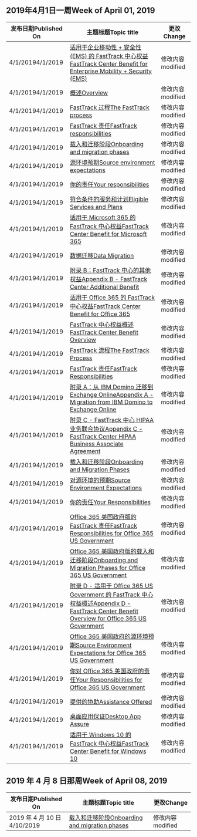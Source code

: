 <!-- This file is generated automatically each week. Changes made to this file will be overwritten.-->




## <a name="week-of-april-01-2019"></a><span data-ttu-id="ba431-101">2019年4月1日一周</span><span class="sxs-lookup"><span data-stu-id="ba431-101">Week of April 01, 2019</span></span>


| <span data-ttu-id="ba431-102">发布日期</span><span class="sxs-lookup"><span data-stu-id="ba431-102">Published On</span></span> |<span data-ttu-id="ba431-103">主题标题</span><span class="sxs-lookup"><span data-stu-id="ba431-103">Topic title</span></span> | <span data-ttu-id="ba431-104">更改</span><span class="sxs-lookup"><span data-stu-id="ba431-104">Change</span></span> |
|------|------------|--------|
| <span data-ttu-id="ba431-105">4/1/2019</span><span class="sxs-lookup"><span data-stu-id="ba431-105">4/1/2019</span></span> | [<span data-ttu-id="ba431-106">适用于企业移动性 + 安全性 (EMS) 的 FastTrack 中心权益</span><span class="sxs-lookup"><span data-stu-id="ba431-106">FastTrack Center Benefit for Enterprise Mobility + Security (EMS)</span></span>](/FastTrack/ems-fasttrack-benefit-for-ems) | <span data-ttu-id="ba431-107">修改内容</span><span class="sxs-lookup"><span data-stu-id="ba431-107">modified</span></span> |
| <span data-ttu-id="ba431-108">4/1/2019</span><span class="sxs-lookup"><span data-stu-id="ba431-108">4/1/2019</span></span> | [<span data-ttu-id="ba431-109">概述</span><span class="sxs-lookup"><span data-stu-id="ba431-109">Overview</span></span>](/FastTrack/ems-fasttrack-benefit-overview) | <span data-ttu-id="ba431-110">修改内容</span><span class="sxs-lookup"><span data-stu-id="ba431-110">modified</span></span> |
| <span data-ttu-id="ba431-111">4/1/2019</span><span class="sxs-lookup"><span data-stu-id="ba431-111">4/1/2019</span></span> | [<span data-ttu-id="ba431-112">FastTrack 过程</span><span class="sxs-lookup"><span data-stu-id="ba431-112">The FastTrack process</span></span>](/FastTrack/ems-fasttrack-process) | <span data-ttu-id="ba431-113">修改内容</span><span class="sxs-lookup"><span data-stu-id="ba431-113">modified</span></span> |
| <span data-ttu-id="ba431-114">4/1/2019</span><span class="sxs-lookup"><span data-stu-id="ba431-114">4/1/2019</span></span> | [<span data-ttu-id="ba431-115">FastTrack 责任</span><span class="sxs-lookup"><span data-stu-id="ba431-115">FastTrack responsibilities</span></span>](/FastTrack/ems-fasttrack-responsibilities) | <span data-ttu-id="ba431-116">修改内容</span><span class="sxs-lookup"><span data-stu-id="ba431-116">modified</span></span> |
| <span data-ttu-id="ba431-117">4/1/2019</span><span class="sxs-lookup"><span data-stu-id="ba431-117">4/1/2019</span></span> | [<span data-ttu-id="ba431-118">载入和迁移阶段</span><span class="sxs-lookup"><span data-stu-id="ba431-118">Onboarding and migration phases</span></span>](/FastTrack/ems-onboarding-phases) | <span data-ttu-id="ba431-119">修改内容</span><span class="sxs-lookup"><span data-stu-id="ba431-119">modified</span></span> |
| <span data-ttu-id="ba431-120">4/1/2019</span><span class="sxs-lookup"><span data-stu-id="ba431-120">4/1/2019</span></span> | [<span data-ttu-id="ba431-121">源环境预期</span><span class="sxs-lookup"><span data-stu-id="ba431-121">Source environment expectations</span></span>](/FastTrack/ems-source-environment-expectations) | <span data-ttu-id="ba431-122">修改内容</span><span class="sxs-lookup"><span data-stu-id="ba431-122">modified</span></span> |
| <span data-ttu-id="ba431-123">4/1/2019</span><span class="sxs-lookup"><span data-stu-id="ba431-123">4/1/2019</span></span> | [<span data-ttu-id="ba431-124">你的责任</span><span class="sxs-lookup"><span data-stu-id="ba431-124">Your responsibilities</span></span>](/FastTrack/ems-your-responsibilities) | <span data-ttu-id="ba431-125">修改内容</span><span class="sxs-lookup"><span data-stu-id="ba431-125">modified</span></span> |
| <span data-ttu-id="ba431-126">4/1/2019</span><span class="sxs-lookup"><span data-stu-id="ba431-126">4/1/2019</span></span> | [<span data-ttu-id="ba431-127">符合条件的服务和计划</span><span class="sxs-lookup"><span data-stu-id="ba431-127">Eligible Services and Plans</span></span>](/FastTrack/m365-eligible-services-and-plans) | <span data-ttu-id="ba431-128">修改内容</span><span class="sxs-lookup"><span data-stu-id="ba431-128">modified</span></span> |
| <span data-ttu-id="ba431-129">4/1/2019</span><span class="sxs-lookup"><span data-stu-id="ba431-129">4/1/2019</span></span> | [<span data-ttu-id="ba431-130">适用于 Microsoft 365 的 FastTrack 中心权益</span><span class="sxs-lookup"><span data-stu-id="ba431-130">FastTrack Center Benefit for Microsoft 365</span></span>](/FastTrack/m365-fasttrack-benefit-overview) | <span data-ttu-id="ba431-131">修改内容</span><span class="sxs-lookup"><span data-stu-id="ba431-131">modified</span></span> |
| <span data-ttu-id="ba431-132">4/1/2019</span><span class="sxs-lookup"><span data-stu-id="ba431-132">4/1/2019</span></span> | [<span data-ttu-id="ba431-133">数据迁移</span><span class="sxs-lookup"><span data-stu-id="ba431-133">Data Migration</span></span>](/FastTrack/o365-data-migration) | <span data-ttu-id="ba431-134">修改内容</span><span class="sxs-lookup"><span data-stu-id="ba431-134">modified</span></span> |
| <span data-ttu-id="ba431-135">4/1/2019</span><span class="sxs-lookup"><span data-stu-id="ba431-135">4/1/2019</span></span> | [<span data-ttu-id="ba431-136">附录 B：FastTrack 中心的其他权益</span><span class="sxs-lookup"><span data-stu-id="ba431-136">Appendix B - FastTrack Center Additional Benefit</span></span>](/FastTrack/o365-fasttrack-additional-benefits) | <span data-ttu-id="ba431-137">修改内容</span><span class="sxs-lookup"><span data-stu-id="ba431-137">modified</span></span> |
| <span data-ttu-id="ba431-138">4/1/2019</span><span class="sxs-lookup"><span data-stu-id="ba431-138">4/1/2019</span></span> | [<span data-ttu-id="ba431-139">适用于 Office 365 的 FastTrack 中心权益</span><span class="sxs-lookup"><span data-stu-id="ba431-139">FastTrack Center Benefit for Office 365</span></span>](/FastTrack/o365-fasttrack-benefit-for-office-365) | <span data-ttu-id="ba431-140">修改内容</span><span class="sxs-lookup"><span data-stu-id="ba431-140">modified</span></span> |
| <span data-ttu-id="ba431-141">4/1/2019</span><span class="sxs-lookup"><span data-stu-id="ba431-141">4/1/2019</span></span> | [<span data-ttu-id="ba431-142">FastTrack 中心权益概述</span><span class="sxs-lookup"><span data-stu-id="ba431-142">FastTrack Center Benefit Overview</span></span>](/FastTrack/o365-fasttrack-benefit-overview) | <span data-ttu-id="ba431-143">修改内容</span><span class="sxs-lookup"><span data-stu-id="ba431-143">modified</span></span> |
| <span data-ttu-id="ba431-144">4/1/2019</span><span class="sxs-lookup"><span data-stu-id="ba431-144">4/1/2019</span></span> | [<span data-ttu-id="ba431-145">FastTrack 流程</span><span class="sxs-lookup"><span data-stu-id="ba431-145">The FastTrack Process</span></span>](/FastTrack/o365-fasttrack-process) | <span data-ttu-id="ba431-146">修改内容</span><span class="sxs-lookup"><span data-stu-id="ba431-146">modified</span></span> |
| <span data-ttu-id="ba431-147">4/1/2019</span><span class="sxs-lookup"><span data-stu-id="ba431-147">4/1/2019</span></span> | [<span data-ttu-id="ba431-148">FastTrack 责任</span><span class="sxs-lookup"><span data-stu-id="ba431-148">FastTrack Responsibilities</span></span>](/FastTrack/o365-fasttrack-responsibilities) | <span data-ttu-id="ba431-149">修改内容</span><span class="sxs-lookup"><span data-stu-id="ba431-149">modified</span></span> |
| <span data-ttu-id="ba431-150">4/1/2019</span><span class="sxs-lookup"><span data-stu-id="ba431-150">4/1/2019</span></span> | [<span data-ttu-id="ba431-151">附录 A：从 IBM Domino 迁移到 Exchange Online</span><span class="sxs-lookup"><span data-stu-id="ba431-151">Appendix A - Migration from IBM Domino to Exchange Online</span></span>](/FastTrack/o365-from-ibm-domino-to-exchange-online) | <span data-ttu-id="ba431-152">修改内容</span><span class="sxs-lookup"><span data-stu-id="ba431-152">modified</span></span> |
| <span data-ttu-id="ba431-153">4/1/2019</span><span class="sxs-lookup"><span data-stu-id="ba431-153">4/1/2019</span></span> | [<span data-ttu-id="ba431-154">附录 C - FastTrack 中心 HIPAA 业务联合协议</span><span class="sxs-lookup"><span data-stu-id="ba431-154">Appendix C - FastTrack Center HIPAA Business Associate Agreement</span></span>](/FastTrack/o365-hipaa-business-associate-agreement) | <span data-ttu-id="ba431-155">修改内容</span><span class="sxs-lookup"><span data-stu-id="ba431-155">modified</span></span> |
| <span data-ttu-id="ba431-156">4/1/2019</span><span class="sxs-lookup"><span data-stu-id="ba431-156">4/1/2019</span></span> | [<span data-ttu-id="ba431-157">载入和迁移阶段</span><span class="sxs-lookup"><span data-stu-id="ba431-157">Onboarding and Migration Phases</span></span>](/FastTrack/o365-onboarding-and-migration) | <span data-ttu-id="ba431-158">修改内容</span><span class="sxs-lookup"><span data-stu-id="ba431-158">modified</span></span> |
| <span data-ttu-id="ba431-159">4/1/2019</span><span class="sxs-lookup"><span data-stu-id="ba431-159">4/1/2019</span></span> | [<span data-ttu-id="ba431-160">对源环境的预期</span><span class="sxs-lookup"><span data-stu-id="ba431-160">Source Environment Expectations</span></span>](/FastTrack/o365-source-environment-expectations) | <span data-ttu-id="ba431-161">修改内容</span><span class="sxs-lookup"><span data-stu-id="ba431-161">modified</span></span> |
| <span data-ttu-id="ba431-162">4/1/2019</span><span class="sxs-lookup"><span data-stu-id="ba431-162">4/1/2019</span></span> | [<span data-ttu-id="ba431-163">你的责任</span><span class="sxs-lookup"><span data-stu-id="ba431-163">Your Responsibilities</span></span>](/FastTrack/o365-your-responsibilities) | <span data-ttu-id="ba431-164">修改内容</span><span class="sxs-lookup"><span data-stu-id="ba431-164">modified</span></span> |
| <span data-ttu-id="ba431-165">4/1/2019</span><span class="sxs-lookup"><span data-stu-id="ba431-165">4/1/2019</span></span> | [<span data-ttu-id="ba431-166">Office 365 美国政府版的 FastTrack 责任</span><span class="sxs-lookup"><span data-stu-id="ba431-166">FastTrack Responsibilities for Office 365 US Government</span></span>](/FastTrack/us-gov-appendix-fasttrack-responsibilities) | <span data-ttu-id="ba431-167">修改内容</span><span class="sxs-lookup"><span data-stu-id="ba431-167">modified</span></span> |
| <span data-ttu-id="ba431-168">4/1/2019</span><span class="sxs-lookup"><span data-stu-id="ba431-168">4/1/2019</span></span> | [<span data-ttu-id="ba431-169">Office 365 美国政府版的载入和迁移阶段</span><span class="sxs-lookup"><span data-stu-id="ba431-169">Onboarding and Migration Phases for Office 365 US Government</span></span>](/FastTrack/us-gov-appendix-onboarding-and-migration) | <span data-ttu-id="ba431-170">修改内容</span><span class="sxs-lookup"><span data-stu-id="ba431-170">modified</span></span> |
| <span data-ttu-id="ba431-171">4/1/2019</span><span class="sxs-lookup"><span data-stu-id="ba431-171">4/1/2019</span></span> | [<span data-ttu-id="ba431-172">附录 D - 适用于 Office 365 US Government 的 FastTrack 中心权益概述</span><span class="sxs-lookup"><span data-stu-id="ba431-172">Appendix D - FastTrack Center Benefit Overview for Office 365 US Government</span></span>](/FastTrack/us-gov-appendix-overview) | <span data-ttu-id="ba431-173">修改内容</span><span class="sxs-lookup"><span data-stu-id="ba431-173">modified</span></span> |
| <span data-ttu-id="ba431-174">4/1/2019</span><span class="sxs-lookup"><span data-stu-id="ba431-174">4/1/2019</span></span> | [<span data-ttu-id="ba431-175">Office 365 美国政府的源环境预期</span><span class="sxs-lookup"><span data-stu-id="ba431-175">Source Environment Expectations for Office 365 US Government</span></span>](/FastTrack/us-gov-appendix-source-environment-expectations) | <span data-ttu-id="ba431-176">修改内容</span><span class="sxs-lookup"><span data-stu-id="ba431-176">modified</span></span> |
| <span data-ttu-id="ba431-177">4/1/2019</span><span class="sxs-lookup"><span data-stu-id="ba431-177">4/1/2019</span></span> | [<span data-ttu-id="ba431-178">你对 Office 365 美国政府的责任</span><span class="sxs-lookup"><span data-stu-id="ba431-178">Your Responsibilities for Office 365 US Government</span></span>](/FastTrack/us-gov-appendix-your-responsibilities) | <span data-ttu-id="ba431-179">修改内容</span><span class="sxs-lookup"><span data-stu-id="ba431-179">modified</span></span> |
| <span data-ttu-id="ba431-180">4/1/2019</span><span class="sxs-lookup"><span data-stu-id="ba431-180">4/1/2019</span></span> | [<span data-ttu-id="ba431-181">提供的协助</span><span class="sxs-lookup"><span data-stu-id="ba431-181">Assistance Offered</span></span>](/FastTrack/win-10-daa-assistance-offered) | <span data-ttu-id="ba431-182">修改内容</span><span class="sxs-lookup"><span data-stu-id="ba431-182">modified</span></span> |
| <span data-ttu-id="ba431-183">4/1/2019</span><span class="sxs-lookup"><span data-stu-id="ba431-183">4/1/2019</span></span> | [<span data-ttu-id="ba431-184">桌面应用保证</span><span class="sxs-lookup"><span data-stu-id="ba431-184">Desktop App Assure</span></span>](/FastTrack/win-10-desktop-app-assure) | <span data-ttu-id="ba431-185">修改内容</span><span class="sxs-lookup"><span data-stu-id="ba431-185">modified</span></span> |
| <span data-ttu-id="ba431-186">4/1/2019</span><span class="sxs-lookup"><span data-stu-id="ba431-186">4/1/2019</span></span> | [<span data-ttu-id="ba431-187">适用于 Windows 10 的 FastTrack 中心权益</span><span class="sxs-lookup"><span data-stu-id="ba431-187">FastTrack Center Benefit for Windows 10</span></span>](/FastTrack/win-10-fasttrack-benefit-for-windows-10) | <span data-ttu-id="ba431-188">修改内容</span><span class="sxs-lookup"><span data-stu-id="ba431-188">modified</span></span> |


## <a name="week-of-april-08-2019"></a><span data-ttu-id="ba431-189">2019 年 4 月 8 日那周</span><span class="sxs-lookup"><span data-stu-id="ba431-189">Week of April 08, 2019</span></span>


| <span data-ttu-id="ba431-190">发布日期</span><span class="sxs-lookup"><span data-stu-id="ba431-190">Published On</span></span> |<span data-ttu-id="ba431-191">主题标题</span><span class="sxs-lookup"><span data-stu-id="ba431-191">Topic title</span></span> | <span data-ttu-id="ba431-192">更改</span><span class="sxs-lookup"><span data-stu-id="ba431-192">Change</span></span> |
|------|------------|--------|
| <span data-ttu-id="ba431-193">2019 年 4 月 10 日</span><span class="sxs-lookup"><span data-stu-id="ba431-193">4/10/2019</span></span> | [<span data-ttu-id="ba431-194">载入和迁移阶段</span><span class="sxs-lookup"><span data-stu-id="ba431-194">Onboarding and migration phases</span></span>](/FastTrack/ems-onboarding-phases) | <span data-ttu-id="ba431-195">修改内容</span><span class="sxs-lookup"><span data-stu-id="ba431-195">modified</span></span> |
